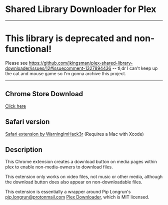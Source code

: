 # Shared Library Downloader for Plex

----

# This library is deprecated and non-functional!

Please see https://github.com/jkingsman/plex-shared-library-downloader/issues/12#issuecomment-1327894436 -- tl;dr I can't keep up the cat and mouse game so I'm gonna archive this project.  

----

## Chrome Store Download

[Click here](https://chrome.google.com/webstore/detail/shared-library-downloader/jdlidamgkbjkdogfgelbkkmdaehmeglp)

## Safari version

[Safari extension by WarningImHack3r](https://github.com/WarningImHack3r/plex-shared-library-downloader-safari) (Requires a Mac with Xcode)

## Description

This Chrome extension creates a download button on media pages within plex to enable non-media-owners to download files.

This extension only works on video files, not music or other media, although the download button does also appear on non-downloadable files.

This extension is essentially a wrapper around Pip Longrun's <pip.longrun@protonmail.com> [Plex Downloader](https://piplong.run/plxdwnld), which is MIT licensed.
